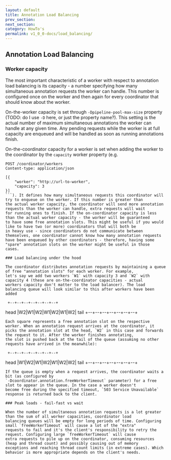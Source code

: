 ```yaml
---
layout: default
title: Annotation Load Balancing
prev_section:
next_section:
category: HowTo's
permalink: v1_0_0-docs/load_balancing/
---
```


## Annotation Load Balancing

### Worker capacity

The most important characteristic of a worker with respect to annotation load balancing is its capacity - a number specifying how
many simultaneous annotation requests the worker can handle. This number is configured once on the worker and then again for every
coordinator that should know about the worker.

On-the-worker capacity is set through `-Dpipeline-pool-max-size` property (TODO: do I use `-D` here, or just the property name?).
This setting is the actual number of maximum simultaneous annotations the worker can handle at any given time. Any pending requests
while the worker is at full capacity are enqueued and will be handled as soon as running annotations finish.

On-the-coordinator capacity for a worker is set when adding the worker to the coordinator by the `capacity` worker property (e.g.
```
POST /coordinator/workers
Content-type: application/json

[{
    "worker": "http://url-to-worker",
    "capacity": 3
}]
```). It defines how many simultaneous requests this coordinator will try to enqueue on the worker. If this number is greater than
the actual worker capacity, the coordinator will send more annotation requests than the worker can handle, extra requests will wait
for running ones to finish. If the on-coordinator capacity is less than the actual worker capacity - the worker will be guaranteed
to have some free annotation slots. This might be useful if you would like to have two (or more) coordinators that will both be
in heavy use - since coordinators do not communicate between themselves, one coordinator cannot know how many annotation requests 
have been enqueued by other coordinators - therefore, having some "spare" annotation slots on the worker might be useful in those
cases.

### Load balancing under the hood

The coordinator distributes annotation requests by maintaining a queue of free "annotation slots" for each worker. For example, 
let's say we add two workers `W1` with capacity 3 and `W2` with capacity 4 (these are on-the-coordinator capacities - actual 
workers capacity don't matter to the load balancer). The load balancing queue will look similar to this after workers have been 
added
```
     +--+--+--+--+--+--+--+
head |W2|W1|W2|W1|W2|W1|W2| tail
     +--+--+--+--+--+--+--+
```
Each square represents a free annotation slot on the respective worker. When an annotation request arrives at the coordinator, it 
picks the annotation slot at the head, `W2` in this case and forwards the request to it. After the worker finishes annotating,
the slot is pushed back at the tail of the queue (assuming no other requests have arrived in the meanwhile):
```
     +--+--+--+--+--+--+--+
head |W1|W2|W1|W2|W1|W2|W2| tail
     +--+--+--+--+--+--+--+
```
If the queue is empty when a request arrives, the coordinator waits a bit (as configured by 
`-Dcoordinator.annotation.freeWorkerTimeout` parameter) for a free slot to appear in the queue. In the case a worker doesn't 
become free during the specified timeout, `503 Service Unavailable` response is returned back to the client.

### Peak loads - fail-fast vs wait

When the number of simultaneous annotation requests is a lot greater than the sum of all worker capacities, coordinator load
balancing queues will be empty for long periods of time. Configuring small `freeWorkerTimeout` will cause a lot of the "extra"
requests to fail and it's the client's responsibility to retry the request. Configuring large `freeWorkerTimeout` will cause
extra requests to pile up on the coordinator, consuming resources (heap and thread count) and possibly causing out of memory
exceptions and reaching thread count limits (in extreme cases). Which behavior is more appropriate depends on the client's needs.
